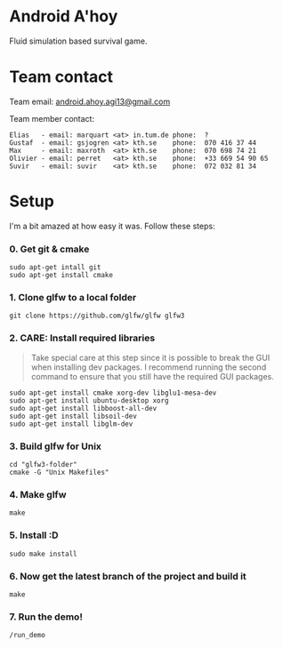 # Android A'hoy
Fluid simulation based survival game.

# Team contact
Team email: android.ahoy.agi13@gmail.com    

Team member contact:

    Elias   - email: marquart <at> in.tum.de phone:  ?
    Gustaf  - email: gsjogren <at> kth.se    phone:  070 416 37 44
    Max     - email: maxroth  <at> kth.se    phone:  070 698 74 21
    Olivier - email: perret   <at> kth.se    phone:  +33 669 54 90 65
    Suvir   - email: suvir    <at> kth.se    phone:  072 032 81 34
    
    
# Setup
I'm a bit amazed at how easy it was. Follow these steps:

### 0. Get git & cmake

    
    sudo apt-get intall git
    sudo apt-get install cmake
    

### 1. Clone glfw to a local folder

    
    git clone https://github.com/glfw/glfw glfw3

### 2. CARE: Install required libraries
> Take special care at this step since it is possible to break the GUI
> when installing dev packages. I recommend running the second command
> to ensure that you still have the required GUI packages.

    
    sudo apt-get install cmake xorg-dev libglu1-mesa-dev
    sudo apt-get install ubuntu-desktop xorg
    sudo apt-get install libboost-all-dev
    sudo apt-get install libsoil-dev
    sudo apt-get install libglm-dev


### 3. Build glfw for Unix
   
    
    cd "glfw3-folder"     
    cmake -G "Unix Makefiles"

### 4. Make glfw
   
     
    make

### 5. Install :D
   
         
    sudo make install
    
### 6. Now get the latest branch of the project and build it
    
      
    make


### 7. Run the demo!
    
    
    /run_demo

